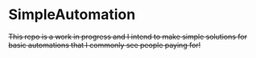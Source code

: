 # SimpleAutomation

~~This repo is a work in progress and I intend to make simple solutions for basic automations that I commonly see people paying for!~~
